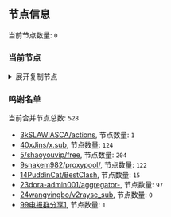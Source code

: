 
## 节点信息
当前节点数量: `0`
### 当前节点
<details>
  <summary>展开复制节点</summary>

    

</details>

### 鸣谢名单
当前合并节点总数: `528`
- [3kSLAWIASCA/actions](https://github.com/kSLAWIASCA/actions), 节点数量: `1`
- [40xJins/x.sub](https://github.com/0xJins/x.sub), 节点数量: `124`
- [5/shaoyouvip/free](https://github.com/shaoyouvip/free), 节点数量: `204`
- [9snakem982/proxypool/](https://github.com/snakem982/proxypool/), 节点数量: `122`
- [14PuddinCat/BestClash](https://github.com/PuddinCat/BestClash), 节点数量: `15`
- [23dora-admin001/aggregator-](https://github.com/dora-admin001/aggregator-), 节点数量: `97`
- [24wangyingbo/v2rayse_sub](https://github.com/wangyingbo/v2rayse_sub), 节点数量: `0`
- [99电报群分享1](https://github.com/cdddbc/getAirport), 节点数量: `1`


